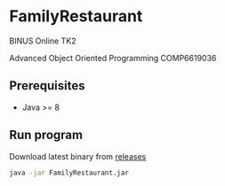 # FamilyRestaurant

BINUS Online TK2

Advanced Object Oriented Programming COMP6619036

## Prerequisites
- Java >= 8

## Run program

Download latest binary from [releases](https://github.com/fauzanelka/FamilyRestaurant/releases/latest)

```bash
java -jar FamilyRestaurant.jar
```
